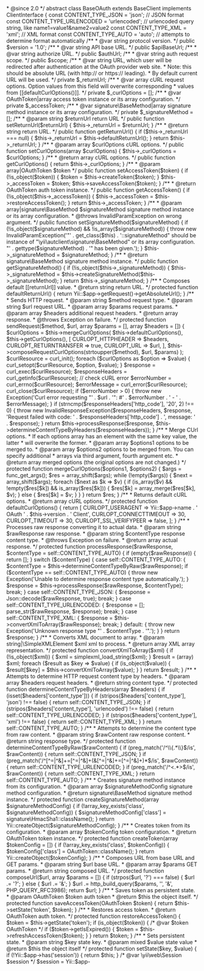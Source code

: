 <?php
/**
 * @link http://www.yiiframework.com/
 * @copyright Copyright (c) 2008 Yii Software LLC
 * @license http://www.yiiframework.com/license/
 */

namespace yii\authclient;

use yii\base\Exception;
use yii\base\InvalidParamException;
use Yii;
use yii\helpers\Json;

/**
 * BaseOAuth is a base class for the OAuth clients.
 *
 * @see http://oauth.net/
 *
 * @property OAuthToken $accessToken Auth token instance. Note that the type of this property differs in
 * getter and setter. See [[getAccessToken()]] and [[setAccessToken()]] for details.
 * @property array $curlOptions CURL options. This property is read-only.
 * @property string $returnUrl Return URL.
 * @property signature\BaseMethod $signatureMethod Signature method instance. Note that the type of this
 * property differs in getter and setter. See [[getSignatureMethod()]] and [[setSignatureMethod()]] for details.
 *
 * @author Paul Klimov <klimov.paul@gmail.com>
 * @since 2.0
 */
abstract class BaseOAuth extends BaseClient implements ClientInterface
{
    const CONTENT_TYPE_JSON = 'json'; // JSON format
    const CONTENT_TYPE_URLENCODED = 'urlencoded'; // urlencoded query string, like name1=value1&name2=value2
    const CONTENT_TYPE_XML = 'xml'; // XML format
    const CONTENT_TYPE_AUTO = 'auto'; // attempts to determine format automatically

    /**
     * @var string protocol version.
     */
    public $version = '1.0';
    /**
     * @var string API base URL.
     */
    public $apiBaseUrl;
    /**
     * @var string authorize URL.
     */
    public $authUrl;
    /**
     * @var string auth request scope.
     */
    public $scope;

    /**
     * @var string URL, which user will be redirected after authentication at the OAuth provider web site.
     * Note: this should be absolute URL (with http:// or https:// leading).
     * By default current URL will be used.
     */
    private $_returnUrl;
    /**
     * @var array cURL request options. Option values from this field will overwrite corresponding
     * values from [[defaultCurlOptions()]].
     */
    private $_curlOptions = [];
    /**
     * @var OAuthToken|array access token instance or its array configuration.
     */
    private $_accessToken;
    /**
     * @var signature\BaseMethod|array signature method instance or its array configuration.
     */
    private $_signatureMethod = [];


    /**
     * @param string $returnUrl return URL
     */
    public function setReturnUrl($returnUrl)
    {
        $this->_returnUrl = $returnUrl;
    }

    /**
     * @return string return URL.
     */
    public function getReturnUrl()
    {
        if ($this->_returnUrl === null) {
            $this->_returnUrl = $this->defaultReturnUrl();
        }
        return $this->_returnUrl;
    }

    /**
     * @param array $curlOptions cURL options.
     */
    public function setCurlOptions(array $curlOptions)
    {
        $this->_curlOptions = $curlOptions;
    }

    /**
     * @return array cURL options.
     */
    public function getCurlOptions()
    {
        return $this->_curlOptions;
    }

    /**
     * @param array|OAuthToken $token
     */
    public function setAccessToken($token)
    {
        if (!is_object($token)) {
            $token = $this->createToken($token);
        }
        $this->_accessToken = $token;
        $this->saveAccessToken($token);
    }

    /**
     * @return OAuthToken auth token instance.
     */
    public function getAccessToken()
    {
        if (!is_object($this->_accessToken)) {
            $this->_accessToken = $this->restoreAccessToken();
        }

        return $this->_accessToken;
    }

    /**
     * @param array|signature\BaseMethod $signatureMethod signature method instance or its array configuration.
     * @throws InvalidParamException on wrong argument.
     */
    public function setSignatureMethod($signatureMethod)
    {
        if (!is_object($signatureMethod) && !is_array($signatureMethod)) {
            throw new InvalidParamException('"' . get_class($this) . '::signatureMethod" should be instance of "\yii\autclient\signature\BaseMethod" or its array configuration. "' . gettype($signatureMethod) . '" has been given.');
        }
        $this->_signatureMethod = $signatureMethod;
    }

    /**
     * @return signature\BaseMethod signature method instance.
     */
    public function getSignatureMethod()
    {
        if (!is_object($this->_signatureMethod)) {
            $this->_signatureMethod = $this->createSignatureMethod($this->_signatureMethod);
        }

        return $this->_signatureMethod;
    }

    /**
     * Composes default [[returnUrl]] value.
     * @return string return URL.
     */
    protected function defaultReturnUrl()
    {
        return Yii::$app->getRequest()->getAbsoluteUrl();
    }

    /**
     * Sends HTTP request.
     * @param string $method request type.
     * @param string $url request URL.
     * @param array $params request params.
     * @param array $headers additional request headers.
     * @return array response.
     * @throws Exception on failure.
     */
    protected function sendRequest($method, $url, array $params = [], array $headers = [])
    {
        $curlOptions = $this->mergeCurlOptions(
            $this->defaultCurlOptions(),
            $this->getCurlOptions(),
            [
                CURLOPT_HTTPHEADER => $headers,
                CURLOPT_RETURNTRANSFER => true,
                CURLOPT_URL => $url,
            ],
            $this->composeRequestCurlOptions(strtoupper($method), $url, $params)
        );
        $curlResource = curl_init();
        foreach ($curlOptions as $option => $value) {
            curl_setopt($curlResource, $option, $value);
        }
        $response = curl_exec($curlResource);
        $responseHeaders = curl_getinfo($curlResource);

        // check cURL error
        $errorNumber = curl_errno($curlResource);
        $errorMessage = curl_error($curlResource);

        curl_close($curlResource);

        if ($errorNumber > 0) {
            throw new Exception('Curl error requesting "' .  $url . '": #' . $errorNumber . ' - ' . $errorMessage);
        }
        if (strncmp($responseHeaders['http_code'], '20', 2) !== 0) {
            throw new InvalidResponseException($responseHeaders, $response, 'Request failed with code: ' . $responseHeaders['http_code'] . ', message: ' . $response);
        }

        return $this->processResponse($response, $this->determineContentTypeByHeaders($responseHeaders));
    }

    /**
     * Merge CUrl options.
     * If each options array has an element with the same key value, the latter
     * will overwrite the former.
     * @param array $options1 options to be merged to.
     * @param array $options2 options to be merged from. You can specify additional
     * arrays via third argument, fourth argument etc.
     * @return array merged options (the original options are not changed.)
     */
    protected function mergeCurlOptions($options1, $options2)
    {
        $args = func_get_args();
        $res = array_shift($args);
        while (!empty($args)) {
            $next = array_shift($args);
            foreach ($next as $k => $v) {
                if (is_array($v) && !empty($res[$k]) && is_array($res[$k])) {
                    $res[$k] = array_merge($res[$k], $v);
                } else {
                    $res[$k] = $v;
                }
            }
        }
        return $res;
    }

    /**
     * Returns default cURL options.
     * @return array cURL options.
     */
    protected function defaultCurlOptions()
    {
        return [
            CURLOPT_USERAGENT => Yii::$app->name . ' OAuth ' . $this->version . ' Client',
            CURLOPT_CONNECTTIMEOUT => 30,
            CURLOPT_TIMEOUT => 30,
            CURLOPT_SSL_VERIFYPEER => false,
        ];
    }

    /**
     * Processes raw response converting it to actual data.
     * @param string $rawResponse raw response.
     * @param string $contentType response content type.
     * @throws Exception on failure.
     * @return array actual response.
     */
    protected function processResponse($rawResponse, $contentType = self::CONTENT_TYPE_AUTO)
    {
        if (empty($rawResponse)) {
            return [];
        }
        switch ($contentType) {
            case self::CONTENT_TYPE_AUTO: {
                $contentType = $this->determineContentTypeByRaw($rawResponse);
                if ($contentType == self::CONTENT_TYPE_AUTO) {
                    throw new Exception('Unable to determine response content type automatically.');
                }
                $response = $this->processResponse($rawResponse, $contentType);
                break;
            }
            case self::CONTENT_TYPE_JSON: {
                $response = Json::decode($rawResponse, true);
                break;
            }
            case self::CONTENT_TYPE_URLENCODED: {
                $response = [];
                parse_str($rawResponse, $response);
                break;
            }
            case self::CONTENT_TYPE_XML: {
                $response = $this->convertXmlToArray($rawResponse);
                break;
            }
            default: {
                throw new Exception('Unknown response type "' . $contentType . '".');
            }
        }
        return $response;
    }

    /**
     * Converts XML document to array.
     * @param string|\SimpleXMLElement $xml xml to process.
     * @return array XML array representation.
     */
    protected function convertXmlToArray($xml)
    {
        if (!is_object($xml)) {
            $xml = simplexml_load_string($xml);
        }
        $result = (array) $xml;
        foreach ($result as $key => $value) {
            if (is_object($value)) {
                $result[$key] = $this->convertXmlToArray($value);
            }
        }
        return $result;
    }

    /**
     * Attempts to determine HTTP request content type by headers.
     * @param array $headers request headers.
     * @return string content type.
     */
    protected function determineContentTypeByHeaders(array $headers)
    {
        if (isset($headers['content_type'])) {
            if (stripos($headers['content_type'], 'json') !== false) {
                return self::CONTENT_TYPE_JSON;
            }
            if (stripos($headers['content_type'], 'urlencoded') !== false) {
                return self::CONTENT_TYPE_URLENCODED;
            }
            if (stripos($headers['content_type'], 'xml') !== false) {
                return self::CONTENT_TYPE_XML;
            }
        }
        return self::CONTENT_TYPE_AUTO;
    }

    /**
     * Attempts to determine the content type from raw content.
     * @param string $rawContent raw response content.
     * @return string response type.
     */
    protected function determineContentTypeByRaw($rawContent)
    {
        if (preg_match('/^\\{.*\\}$/is', $rawContent)) {
            return self::CONTENT_TYPE_JSON;
        }
        if (preg_match('/^[^=|^&]+=[^=|^&]+(&[^=|^&]+=[^=|^&]+)*$/is', $rawContent)) {
            return self::CONTENT_TYPE_URLENCODED;
        }
        if (preg_match('/^<.*>$/is', $rawContent)) {
            return self::CONTENT_TYPE_XML;
        }
        return self::CONTENT_TYPE_AUTO;
    }

    /**
     * Creates signature method instance from its configuration.
     * @param array $signatureMethodConfig signature method configuration.
     * @return signature\BaseMethod signature method instance.
     */
    protected function createSignatureMethod(array $signatureMethodConfig)
    {
        if (!array_key_exists('class', $signatureMethodConfig)) {
            $signatureMethodConfig['class'] = signature\HmacSha1::className();
        }
        return Yii::createObject($signatureMethodConfig);
    }

    /**
     * Creates token from its configuration.
     * @param array $tokenConfig token configuration.
     * @return OAuthToken token instance.
     */
    protected function createToken(array $tokenConfig = [])
    {
        if (!array_key_exists('class', $tokenConfig)) {
            $tokenConfig['class'] = OAuthToken::className();
        }
        return Yii::createObject($tokenConfig);
    }

    /**
     * Composes URL from base URL and GET params.
     * @param string $url base URL.
     * @param array $params GET params.
     * @return string composed URL.
     */
    protected function composeUrl($url, array $params = [])
    {
        if (strpos($url, '?') === false) {
            $url .= '?';
        } else {
            $url .= '&';
        }
        $url .= http_build_query($params, '', '&', PHP_QUERY_RFC3986);
        return $url;
    }

    /**
     * Saves token as persistent state.
     * @param OAuthToken $token auth token
     * @return $this the object itself.
     */
    protected function saveAccessToken(OAuthToken $token)
    {
        return $this->setState('token', $token);
    }

    /**
     * Restores access token.
     * @return OAuthToken auth token.
     */
    protected function restoreAccessToken()
    {
        $token = $this->getState('token');
        if (is_object($token)) {
            /* @var $token OAuthToken */
            if ($token->getIsExpired()) {
                $token = $this->refreshAccessToken($token);
            }
        }
        return $token;
    }

    /**
     * Sets persistent state.
     * @param string $key state key.
     * @param mixed $value state value
     * @return $this the object itself
     */
    protected function setState($key, $value)
    {
        if (!Yii::$app->has('session')) {
            return $this;
        }
        /* @var \yii\web\Session $session */
        $session = Yii::$app-